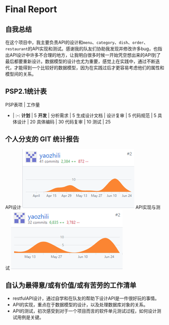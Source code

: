 # Final Report

## 自我总结
在这个项目中，我主要负责API的设计和`menu`、`category`、`dish`、`order`、`restaurant`的API实现和测试。感谢我的队友们协助我发现并修改许多bug，也指出API设计中许多不合理的地方，让我明白很多时候一开始凭空想出来的API到了最后都要重新设计。数据模型的设计也尤为重要，感觉上在实践中，通过不断迭代，才能得到一个比较好的数据模型，因为在实践过后才更容易考虑他们的属性和模型间的关系。

## PSP2.1统计表
PSP表项 | 工作量
- | :-: 
**计划** | 5
**开发** | 
分析需求 | 5
生成设计文档 | 
设计复审 | 5
代码规范 | 5
具体设计 | 20
具体编码 | 30
代码复审 | 10
测试 | 25

## 个人分支的 GIT 统计报告
API设计
![](../assets/1371APIdesign.png)
API实现与测试
![](../assets/1371APIimp.png)

## 自认为最得意/或有价值/或有苦劳的工作清单
* restfulAPI设计，通过自学和在队友的帮助下设计API是一件很好玩的事情。
* API的实现，重点在于数据模型的设计，以及处理数据库对象的关系。
* API的测试，初次感受到对于一个项目而言的软件单元测试过程，如何设计测试用例是关键。
